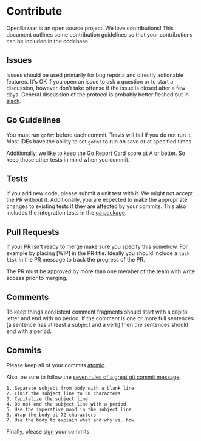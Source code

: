 # Contribute

OpenBazaar is an open source project. We love contributions! This document outlines some contribution guidelines so that your contributions can be included in the codebase.

## Issues

Issues should be used primarily for bug reports and directly actionable features. It's OK if you open an issue to ask a question or to start a discussion, however don't take offense if the issue is closed after a few days. General discussion of the protocol is probably better fleshed out in [slack](https://openbazaar-slackin-drwasho.herokuapp.com/).

## Go Guidelines
You must run `gofmt` before each commit. Travis will fail if you do not run it. Most IDEs have the ability to set `gofmt` to run on save or at specified times.

Additionally, we like to keep the [Go Report Card](https://goreportcard.com/report/github.com/larslarsen/bb-go) score at A or better. So keep those other tests in mind when you commit.

## Tests
If you add new code, please submit a unit test with it. We might not accept the PR without it. Additionally, you are expected to make the appropriate changes to existing tests if they are affected by your commits. This also includes the integration tests in the [qa package](https://github.com/larslarsen/bb-go/tree/master/qa).

## Pull Requests
If your PR isn't ready to merge make sure you specify this somehow. For example by placing [WIP] in the PR title. Ideally you should include a `task list` in the PR message to track the progress of the PR.

The PR must be approved by more than one member of the team with write access prior to merging. 

## Comments
To keep things consistent comment fragments should start with a capital letter and end with no period. If the comment is one or more full sentences (a sentence has at least a subject and a verb) then the sentences should end with a period.

## Commits
Please keep all of your commits [atomic](https://www.freshconsulting.com/atomic-commits/).

Also, be sure to follow the [seven rules of a great git commit message](http://chris.beams.io/posts/git-commit/).

```
1. Separate subject from body with a blank line
2. Limit the subject line to 50 characters
3. Capitalize the subject line
4. Do not end the subject line with a period
5. Use the imperative mood in the subject line
6. Wrap the body at 72 characters
7. Use the body to explain what and why vs. how
```

Finally, please [sign](https://help.github.com/articles/signing-commits-using-gpg/) your commits. 

